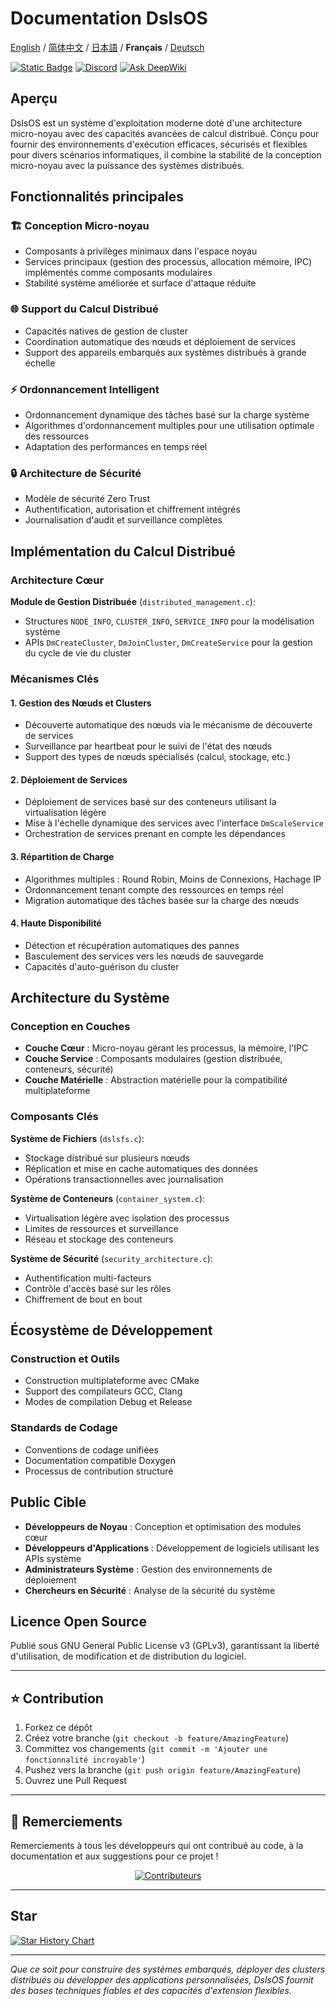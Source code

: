 ﻿# Documentation DslsOS

[English](README.md) / [简体中文](README_CN.md) / [日本語](README_JP.md) / **Français** / [Deutsch](README_DE.md)

[![Static Badge](https://img.shields.io/badge/License_GPLv3-0?logo=gnu&color=8A2BE2)](https://github.com/DslsDZC/DslsOS/blob/main/LICENSE.txt)
[![Discord](https://img.shields.io/discord/1423859793101328386?logo=discord&labelColor=%20%235462eb&logoColor=%20%23f5f5f5&color=%20%235462eb)](https://discord.gg/xz5pEK7XRR)
[![Ask DeepWiki](https://deepwiki.com/badge.svg)](https://deepwiki.com/DslsDZC/DslsOS)

## Aperçu

DslsOS est un système d'exploitation moderne doté d'une architecture micro-noyau avec des capacités avancées de calcul distribué. Conçu pour fournir des environnements d'exécution efficaces, sécurisés et flexibles pour divers scénarios informatiques, il combine la stabilité de la conception micro-noyau avec la puissance des systèmes distribués.

## Fonctionnalités principales

### 🏗️ Conception Micro-noyau
- Composants à privilèges minimaux dans l'espace noyau
- Services principaux (gestion des processus, allocation mémoire, IPC) implémentés comme composants modulaires
- Stabilité système améliorée et surface d'attaque réduite

### 🌐 Support du Calcul Distribué
- Capacités natives de gestion de cluster
- Coordination automatique des nœuds et déploiement de services
- Support des appareils embarqués aux systèmes distribués à grande échelle

### ⚡ Ordonnancement Intelligent
- Ordonnancement dynamique des tâches basé sur la charge système
- Algorithmes d'ordonnancement multiples pour une utilisation optimale des ressources
- Adaptation des performances en temps réel

### 🔒 Architecture de Sécurité
- Modèle de sécurité Zero Trust
- Authentification, autorisation et chiffrement intégrés
- Journalisation d'audit et surveillance complètes

## Implémentation du Calcul Distribué

### Architecture Cœur

**Module de Gestion Distribuée** (`distributed_management.c`):
- Structures `NODE_INFO`, `CLUSTER_INFO`, `SERVICE_INFO` pour la modélisation système
- APIs `DmCreateCluster`, `DmJoinCluster`, `DmCreateService` pour la gestion du cycle de vie du cluster

### Mécanismes Clés

#### 1. Gestion des Nœuds et Clusters
- Découverte automatique des nœuds via le mécanisme de découverte de services
- Surveillance par heartbeat pour le suivi de l'état des nœuds
- Support des types de nœuds spécialisés (calcul, stockage, etc.)

#### 2. Déploiement de Services
- Déploiement de services basé sur des conteneurs utilisant la virtualisation légère
- Mise à l'échelle dynamique des services avec l'interface `DmScaleService`
- Orchestration de services prenant en compte les dépendances

#### 3. Répartition de Charge
- Algorithmes multiples : Round Robin, Moins de Connexions, Hachage IP
- Ordonnancement tenant compte des ressources en temps réel
- Migration automatique des tâches basée sur la charge des nœuds

#### 4. Haute Disponibilité
- Détection et récupération automatiques des pannes
- Basculement des services vers les nœuds de sauvegarde
- Capacités d'auto-guérison du cluster

## Architecture du Système

### Conception en Couches
- **Couche Cœur** : Micro-noyau gérant les processus, la mémoire, l'IPC
- **Couche Service** : Composants modulaires (gestion distribuée, conteneurs, sécurité)
- **Couche Matérielle** : Abstraction matérielle pour la compatibilité multiplateforme

### Composants Clés

**Système de Fichiers** (`dslsfs.c`):
- Stockage distribué sur plusieurs nœuds
- Réplication et mise en cache automatiques des données
- Opérations transactionnelles avec journalisation

**Système de Conteneurs** (`container_system.c`):
- Virtualisation légère avec isolation des processus
- Limites de ressources et surveillance
- Réseau et stockage des conteneurs

**Système de Sécurité** (`security_architecture.c`):
- Authentification multi-facteurs
- Contrôle d'accès basé sur les rôles
- Chiffrement de bout en bout

## Écosystème de Développement

### Construction et Outils
- Construction multiplateforme avec CMake
- Support des compilateurs GCC, Clang
- Modes de compilation Debug et Release

### Standards de Codage
- Conventions de codage unifiées
- Documentation compatible Doxygen
- Processus de contribution structuré

## Public Cible

- **Développeurs de Noyau** : Conception et optimisation des modules cœur
- **Développeurs d'Applications** : Développement de logiciels utilisant les APIs système
- **Administrateurs Système** : Gestion des environnements de déploiement
- **Chercheurs en Sécurité** : Analyse de la sécurité du système

## Licence Open Source

Publié sous GNU General Public License v3 (GPLv3), garantissant la liberté d'utilisation, de modification et de distribution du logiciel.

---

## ⭐ Contribution

1. Forkez ce dépôt
2. Créez votre branche (`git checkout -b feature/AmazingFeature`)
3. Committez vos changements (`git commit -m 'Ajouter une fonctionnalité incroyable'`)
4. Pushez vers la branche (`git push origin feature/AmazingFeature`)
5. Ouvrez une Pull Request

---

## 🌟 Remerciements

Remerciements à tous les développeurs qui ont contribué au code, à la documentation et aux suggestions pour ce projet !

<p align="center">
  <a href="https://github.com/DslsDZC/DslsOS/graphs/contributors">
    <img src="https://contrib.rocks/image?repo=DslsDZC/DslsOS" alt="Contributeurs">
  </a>
</p>

---

## Star

[![Star History Chart](https://api.star-history.com/svg?repos=DslsDZC/DslsOS&type=Date)](https://star-history.com/#DslsDZC/DslsOS&Date)

---

*Que ce soit pour construire des systèmes embarqués, déployer des clusters distribués ou développer des applications personnalisées, DslsOS fournit des bases techniques fiables et des capacités d'extension flexibles.*
